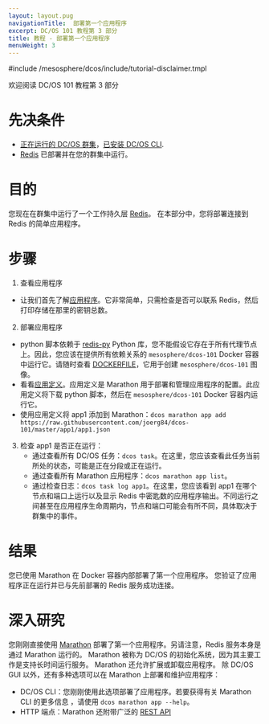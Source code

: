 ```yaml
---
layout: layout.pug
navigationTitle:  部署第一个应用程序
excerpt: DC/OS 101 教程第 3 部分
title: 教程 - 部署第一个应用程序
menuWeight: 3
---
```


#include /mesosphere/dcos/include/tutorial-disclaimer.tmpl

欢迎阅读 DC/OS 101 教程第 3 部分


# 先决条件
* [正在运行的 DC/OS 群集](/mesosphere/dcos/cn/2.1/tutorials/dcos-101/cli/)，[已安装 DC/OS CLI](/mesosphere/dcos/cn/2.1/tutorials/dcos-101/cli/).
* [Redis](/mesosphere/dcos/cn/2.1/tutorials/dcos-101/redis-package/) 已部署并在您的群集中运行。


# 目的
您现在在群集中运行了一个工作持久层 [Redis](https://redislabs.com/)。
在本部分中，您将部署连接到 Redis 的简单应用程序。

# 步骤
1. 查看应用程序
  * 让我们首先了解[应用程序](https://raw.githubusercontent.com/joerg84/dcos-101/master/app1/app1.py)。它非常简单，只需检查是否可以联系 Redis，然后打印存储在那里的密钥总数。
2. 部署应用程序
  * python 脚本依赖于 [redis-py](https://pypi.python.org/pypi/redis) Python 库，您不能假设它存在于所有代理节点上。因此，您应该在提供所有依赖关系的 `mesosphere/dcos-101` Docker 容器中运行它。请随时查看 [DOCKERFILE](https://github.com/joerg84/dcos-101/blob/master/app1/DOCKERFILE)，它用于创建 `mesosphere/dcos-101` 图像。
  * 看看[应用定义](https://raw.githubusercontent.com/joerg84/dcos-101/master/app1/app1.json)。应用定义是 Marathon 用于部署和管理应用程序的配置。此应用定义将下载 python 脚本，然后在 `mesosphere/dcos-101` Docker 容器内运行它。
  * 使用应用定义将 app1 添加到 Marathon：`dcos marathon app add https://raw.githubusercontent.com/joerg84/dcos-101/master/app1/app1.json`
3. 检查 app1 是否正在运行：
    * 通过查看所有 DC/OS 任务：`dcos task`。在这里，您应该查看此任务当前所处的状态，可能是正在分段或正在运行。
    * 通过查看所有 Marathon 应用程序：`dcos marathon app list`。
    * 通过检查日志：`dcos task log app1`。在这里，您应该看到 app1 在哪个节点和端口上运行以及显示 Redis 中密匙数的应用程序输出。不同运行之间甚至在应用程序生命周期内，节点和端口可能会有所不同，具体取决于群集中的事件。

# 结果
您已使用 Marathon 在 Docker 容器内部部署了第一个应用程序。
您验证了应用程序正在运行并已与先前部署的 Redis 服务成功连接。

# 深入研究
您刚刚直接使用 [Marathon](https://mesosphere.github.io/marathon/) 部署了第一个应用程序。另请注意，Redis 服务本身是通过 Marathon 运行的。
Marathon 被称为 DC/OS 的初始化系统，因为其主要工作是支持长时间运行服务。
Marathon 还允许扩展或卸载应用程序。
除 DC/OS GUI 以外，还有多种选项可以在 Marathon 上部署和维护应用程序：

* DC/OS CLI：您刚刚使用此选项部署了应用程序。若要获得有关 Marathon CLI 的更多信息 ，请使用 `dcos marathon app --help`。
* HTTP 端点：Marathon 还附带广泛的 [REST API](http://mesosphere.github.io/marathon/api-console/index.html)
